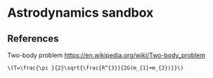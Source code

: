 # Astrodynamics sandbox

## References

Two-body problem https://en.wikipedia.org/wiki/Two-body_problem

```
\(T=\frac{\pi }{2}\sqrt{\frac{R^{3}}{2G(m_{1}+m_{2})}}\)
```
